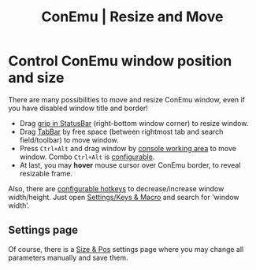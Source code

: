 ﻿---
redirect_from:
 - /ru/ResizeAndMove.html

title: "ConEmu | Resize and Move"

breadcrumbs:
 - url: TableOfContents.html#controls
   title: Controls

readalso:
 - url: SettingsSizePos.html
   title: "Settings › SizePos page"
---

# Control ConEmu window position and size

There are many possibilities to move and resize ConEmu window,
even if you have disabled window title and border!

* Drag [grip in StatusBar](StatusBar.html) (right-bottom window corner)
  to resize window.
* Drag [TabBar](TabBar.html) by free space
  (between rightmost tab and search field/toolbar)
  to move window.
* Press `Ctrl+Alt` and drag window by [console working area](VirtualConsole.html)
  to move window. Combo `Ctrl+Alt` is [configurable](SettingsHotkeys.html).
* At last, you may **hover** mouse cursor over ConEmu border, to reveal
  resizable frame.

Also, there are [configurable hotkeys](KeyboardShortcuts.html) to decrease/increase
window width/height.
Just open [Settings/Keys & Macro](SettingsHotkeys.html) and search for ‘window width’.

## Settings page

Of course, there is a [Size & Pos](SettingsSizePos.html) settings page where
you may change all parameters manually and save them.
